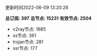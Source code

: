 更新时间2022-06-09 13:20:28

**总订阅: 397**
**总节点: 15231**
**有效节点: 2504**
- v2ray节点: 1685
- ss节点: 361
- trojan节点: 281
- ssr节点: 177
